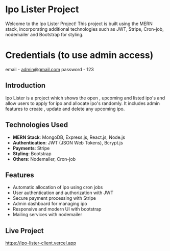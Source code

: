 # Ipo Lister Project
Welcome to the Ipo Lister Project! This project is built using the MERN stack, incorporating additional technologies such as JWT, Stripe, Cron-job, nodemailer and Bootstrap for styling.

# Credentials (to use admin access)
email - admin@gmail.com
password - 123

## Introduction
Ipo Lister is a project which shows the open , upcoming and listed ipo's and allow users to apply for ipo and allocate ipo's randomly. It includes admin features to create , update and delete any upcoming ipo.

## Technologies Used
- **MERN Stack**: MongoDB, Express.js, React.js, Node.js
- **Authentication**: JWT (JSON Web Tokens), Bcrypt.js
- **Payments**: Stripe
- **Styling**: Bootstrap
- **Others**: Nodemailer, Cron-job

## Features
- Automatic allocation of ipo using cron jobs
- User authentication and authorization with JWT
- Secure payment processing with Stripe
- Admin dashboard for managing ipo
- Responsive and modern UI with bootstrap
- Mailing services with nodemailer

## Live Project
https://ipo-lister-client.vercel.app
